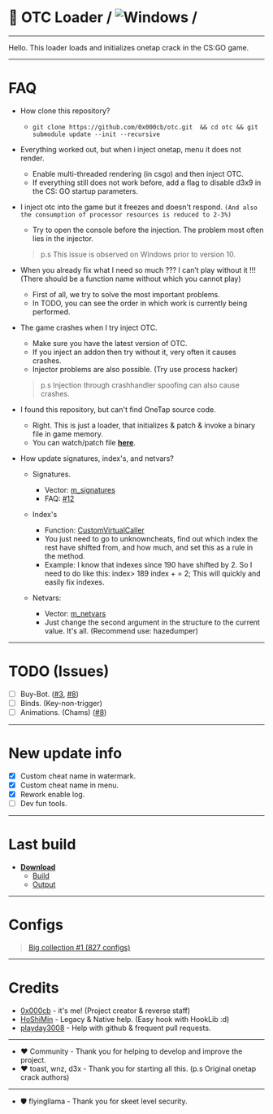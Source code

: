 # 🔮 OTC Loader  / ![Windows](https://github.com/0x000cb/otc/workflows/Windows/badge.svg?branch=master&event=push) /

----------------------------------------------------

Hello. This loader loads and initializes onetap crack in the CS:GO game.

-----------------------------------------------------

# FAQ
  * How clone this repository?
     * ``` git clone https://github.com/0x000cb/otc.git  && cd otc && git submodule update --init --recursive ```

  * Everything worked out, but when i inject onetap, menu it does not render.
     * Enable multi-threaded rendering (in csgo) and then inject OTC. 
     * If everything still does not work before, add a flag to disable d3x9 in the CS: GO startup parameters.

  * I inject otc into the game but it freezes and doesn't respond. ```(And also the consumption of processor resources is reduced to 2-3%)```
    * Try to open the console before the injection. The problem most often lies in the injector.
    > p.s This issue is observed on Windows prior to version 10.

  * When you already fix what I need so much ??? I can’t play without it !!! (There should be a function name without which you cannot play)
     * First of all, we try to solve the most important problems. 
     * In TODO, you can see the order in which work is currently being performed.

  * The game crashes when I try inject OTC.
     * Make sure you have the latest version of OTC. 
     * If you inject an addon then try without it, very often it causes crashes.
     * Injector problems are also possible. (Try use process hacker)
     > p.s Injection through crashhandler spoofing can also cause crashes.

  * I found this repository, but can't find OneTap source code.
    * Right. This is just a loader, that initializes & patch & invoke a binary file in game memory. 
    * You can watch/patch file [**here**](https://github.com/0x000cb/otc/blob/master/OTC/cpp/segment/Segment.cpp).

  * How update signatures, index's, and netvars?

    * Signatures.
       * Vector: [m_signatures](https://github.com/0x000cb/otc/blob/master/OTC/headers/frameworks/SegmentFramework.h#L78) 
       * FAQ: [#12](https://github.com/0x000cb/otc/issues/12) 

    * Index's
       * Function: [CustomVirtualCaller](https://github.com/0x000cb/otc/blob/master/OTC/cpp/frameworks/SegmentFramework.cpp#L86)
       * You just need to go to unknowncheats, find out which index the rest have shifted from, and how much, and set this as a rule in the method.
       * Example:
           I know that indexes since 190 have shifted by 2.
           So I need to do like this: index> 189 index + = 2;
           This will quickly and easily fix indexes.

     * Netvars:
        * Vector: [m_netvars](https://github.com/0x000cb/otc/blob/master/OTC/headers/frameworks/SegmentFramework.h#L72)
        * Just change the second argument in the structure to the current value. It's all. (Recommend use: hazedumper)
-----------------------------------------------------

 # TODO (Issues)
 
  - [ ] Buy-Bot. ([#3](https://github.com/0x000cb/otc/issues/3), [#8](https://github.com/0x000cb/otc/issues/8))
  - [ ] Binds. (Key-non-trigger)
  - [ ] Animations. (Chams) ([#8](https://github.com/0x000cb/otc/issues/8))
  
-----------------------------------------------------

 # New update info
  - [x] Custom cheat name in watermark.
  - [x] Custom cheat name in menu.
  - [x] Rework enable log.
  - [ ] Dev fun tools. 

-----------------------------------------------------

# Last build

   * [**Download**](https://github.com/0x000cb/otc/releases/tag/master)
     * [Build](https://github.com/0x000cb/otc/releases/download/master/OTC.zip)
     * [Output](https://github.com/0x000cb/otc/releases/download/master/Output.zip)
     
------------------------------------------------------

# Configs
  > [Big collection #1 (827 configs)](https://yadi.sk/d/KZNcRdMSheLTfw)

------------------------------------------------------

# Credits

  * [0x000cb](https://github.com/0x000cb) - it's me! (Project creator & reverse staff)
  * [HoShiMin](https://github.com/HoShiMin) - Legacy & Native help. (Easy hook with HookLib :d)
  * [playday3008](https://github.com/playday3008) - Help with github & frequent pull requests.

  ------

  *  ♥ Community - Thank you for helping to develop and improve the project.
  *  ♥ toast, wnz, d3x - Thank you for starting all this. (p.s Original onetap crack authors)

  ------

  *  🛡️ flyingllama - Thank you for skeet level security.
